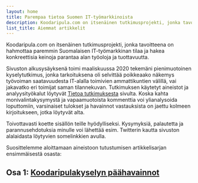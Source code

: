 ```yaml
---
layout: home
title: Parempaa tietoa Suomen IT-työmarkkinoista
description: Koodaripula.com on itsenäinen tutkimusprojekti, jonka tavoitteena on hahmottaa paremmin Suomalaisen IT-työmarkkinan tilaa ja hakea konkreettisia keinoja parantaa alan työoloja ja tuottavuutta.
list_title: Aiemmat artikkelit
---
```


Koodaripula.com on itsenäinen tutkimusprojekti, jonka tavoitteena on hahmottaa paremmin Suomalaisen IT-työmarkkinan tilaa ja hakea konkreettisia keinoja parantaa alan työoloja ja tuottavuutta. 

Sivuston alkusysäyksenä toimi maaliskuussa 2020 tekemäni pienimuotoinen kyselytutkimus, jonka tarkoituksena oli selvittää poikkeaako näkemys työvoiman saatavuudesta IT-alalla toimivien ammattikuntien välillä, vai jakavatko eri toimijat saman tilannekuvan. Tutkimuksen käytetyt aineistot ja analyysityökalut löytyvät [Tietoa tutkimuksesta](/survey) sivulta. Koska kahta monivalintakysymystä ja vapaamuotoista kommenttia voi ylianalysoida loputtomiin, varsinaiset tulokset ja havainnot vastauksista on jaettu kolmeen kirjoitukseen, jotka löytyvät alta.

Toivottavasti koette sisällön teille hyödylliseksi. Kysymyksiä, palautetta ja parannusehdotuksia minulle voi lähettää esim. Twitterin kautta sivuston alalaidasta löytyvien somelinkkien avulla.

Suosittelemme aloittamaan aineistoon tutustumisen artikkelisarjan ensimmäisestä osasta:

## Osa 1: [Koodaripulakyselyn päähavainnot](/2020/04/06/main-results.html)
